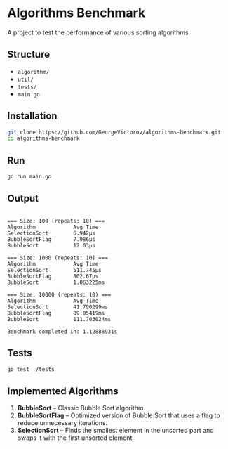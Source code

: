 # Algorithms Benchmark

A project to test the performance of various sorting algorithms.

## Structure

- `algorithm/`
- `util/`
- `tests/`
- `main.go`

## Installation

```bash
git clone https://github.com/GeorgeVictorov/algorithms-benchmark.git
cd algorithms-benchmark
```

## Run

```bash
go run main.go
```

## Output

```

=== Size: 100 (repeats: 10) ===
Algorithm            Avg Time
SelectionSort        6.942µs
BubbleSortFlag       7.986µs
BubbleSort           12.03µs

=== Size: 1000 (repeats: 10) ===
Algorithm            Avg Time
SelectionSort        511.745µs
BubbleSortFlag       802.67µs
BubbleSort           1.063225ms

=== Size: 10000 (repeats: 10) ===
Algorithm            Avg Time
SelectionSort        41.790299ms
BubbleSortFlag       89.05419ms
BubbleSort           111.703024ms

Benchmark completed in: 1.12888931s
```

## Tests

```bash
go test ./tests
```

## Implemented Algorithms

1. **BubbleSort** – Classic Bubble Sort algorithm.
2. **BubbleSortFlag** – Optimized version of Bubble Sort that uses a flag to reduce unnecessary iterations.
3. **SelectionSort** – Finds the smallest element in the unsorted part and swaps it with the first unsorted element.

